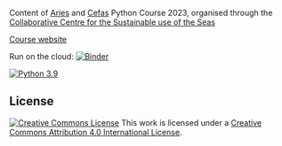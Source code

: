 Content of [Aries](https://www.aries-dtp.ac.uk/) and [Cefas](https://www.cefas.co.uk) Python Course 2023, organised through the [Collaborative Centre for the Sustainable use of the Seas](https://www.uea.ac.uk/ccsus/) 

[Course website](<https://ueapy.github.io/pythoncourse2023-website>)

Run on the cloud: [![Binder](https://mybinder.org/badge_logo.svg)](https://mybinder.org/v2/gh/ueapy/pythoncourse2023-materials/main?urlpath=lab)

[![Python 3.9](https://img.shields.io/badge/python-3.9-blue.svg)]()

## License

[![Creative Commons
License](https://i.creativecommons.org/l/by/4.0/88x31.png)](http://creativecommons.org/licenses/by/4.0/)
This work is licensed under a
[Creative Commons Attribution 4.0 International
License](http://creativecommons.org/licenses/by/4.0/).
